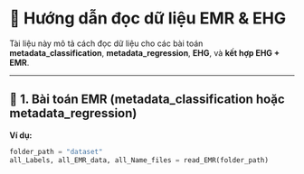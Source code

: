 # 📄 Hướng dẫn đọc dữ liệu EMR & EHG

Tài liệu này mô tả cách đọc dữ liệu cho các bài toán **metadata_classification**, **metadata_regression**, **EHG**, và **kết hợp EHG + EMR**.

---

## 🧠 1. Bài toán EMR (metadata_classification hoặc metadata_regression)

**Ví dụ:**
```python
folder_path = "dataset"
all_Labels, all_EMR_data, all_Name_files = read_EMR(folder_path)
